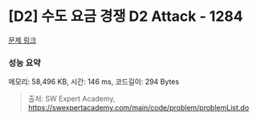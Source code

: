 # [D2] 수도 요금 경쟁 D2 Attack - 1284 

[문제 링크](https://swexpertacademy.com/main/code/problem/problemDetail.do?contestProbId=AV189xUaI8UCFAZN) 

### 성능 요약

메모리: 58,496 KB, 시간: 146 ms, 코드길이: 294 Bytes



> 출처: SW Expert Academy, https://swexpertacademy.com/main/code/problem/problemList.do